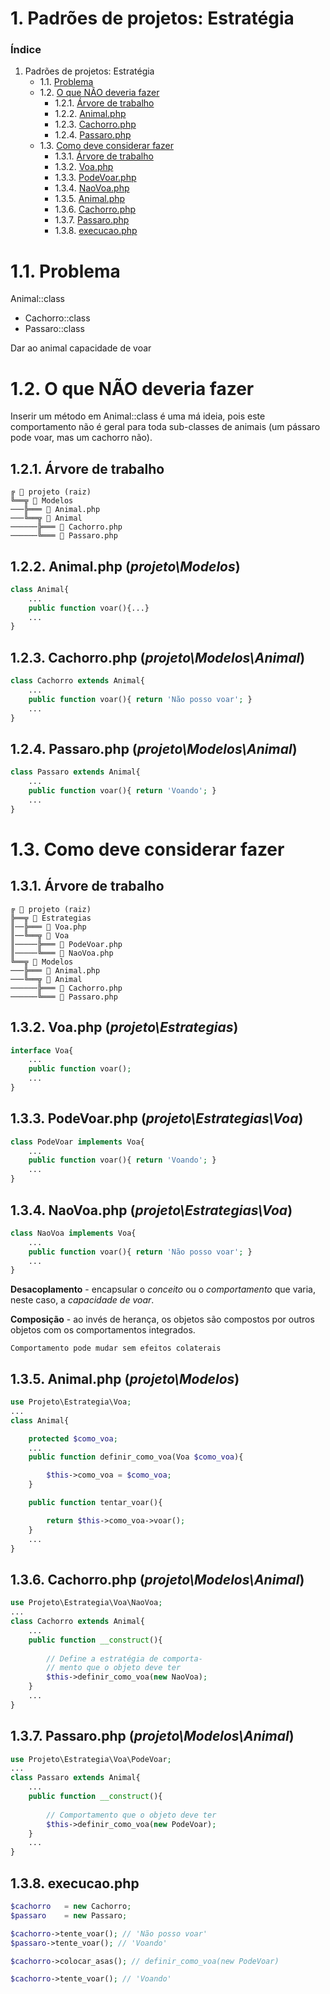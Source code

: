 # 1. Padrões de projetos: Estratégia
### Índice
1. Padrões de projetos: Estratégia
    - 1.1. [Problema](#11-problema)
    - 1.2. [O que NÃO deveria fazer](#12-o-que-não-deveria-fazer)
        - 1.2.1. [Árvore de trabalho](#121-árvore-de-trabalho)
        - 1.2.2. [Animal.php](#122-animal-php)
        - 1.2.3. [Cachorro.php](#123-dog-php)
        - 1.2.4. [Passaro.php](#124-bird-php)
    - 1.3. [Como deve considerar fazer](#13-como-deve-considerar-fazer)
        - 1.3.1. [Árvore de trabalho](#131-árvore-de-trabalho)
        - 1.3.2. [Voa.php](#132-voa-php)
        - 1.3.3. [PodeVoar.php](#133-podevoar-php)
        - 1.3.4. [NaoVoa.php](#134-naovoa-php)
        - 1.3.5. [Animal.php](#135-animal-php)
        - 1.3.6. [Cachorro.php](#136-cachorro-php)
        - 1.3.7. [Passaro.php](#137-passaro-php)
        - 1.3.8. [execucao.php](#138-execucao-php)

# 1.1. Problema
Animal::class
- Cachorro::class
- Passaro::class

Dar ao animal capacidade de voar

# 1.2. O que NÃO deveria fazer
Inserir um método em Animal::class é uma má ideia, pois este comportamento não é geral para toda sub-classes de animais (um pássaro pode voar, mas um cachorro não).
## 1.2.1. Árvore de trabalho
```
╔ 📁 projeto (raiz)
╚══╦ 📁 Modelos
───╠═══ 📄 Animal.php
───╚══╦ 📁 Animal
──────╠═══ 📄 Cachorro.php
──────╚═══ 📄 Passaro.php
```
## 1.2.2. Animal.php (*projeto\Modelos*)
```php
class Animal{
    ...
    public function voar(){...}
    ...
}
```
## 1.2.3. Cachorro.php (*projeto\Modelos\Animal*)
```php
class Cachorro extends Animal{
    ...
    public function voar(){ return 'Não posso voar'; }
    ...
}
```
## 1.2.4. Passaro.php (*projeto\Modelos\Animal*)
```php
class Passaro extends Animal{
    ...
    public function voar(){ return 'Voando'; }
    ...
}
```
# 1.3. Como deve considerar fazer
## 1.3.1. Árvore de trabalho
```
╔ 📁 projeto (raiz)
╠══╦ 📁 Estrategias
║──╠═══ 📄 Voa.php
║──╚══╦ 📁 Voa
║─────╠═══ 📄 PodeVoar.php
║─────╚═══ 📄 NaoVoa.php
╚══╦ 📁 Modelos
───╠═══ 📄 Animal.php
───╚══╦ 📁 Animal
──────╠═══ 📄 Cachorro.php
──────╚═══ 📄 Passaro.php
```
## 1.3.2. Voa.php (*projeto\Estrategias*)
```php
interface Voa{
    ...
    public function voar();
    ...
}
```
## 1.3.3. PodeVoar.php (*projeto\Estrategias\Voa*)
```php
class PodeVoar implements Voa{
    ...
    public function voar(){ return 'Voando'; }
    ...
}
```
## 1.3.4. NaoVoa.php (*projeto\Estrategias\Voa*)
```php
class NaoVoa implements Voa{
    ...
    public function voar(){ return 'Não posso voar'; }
    ...
}
```
**Desacoplamento** - encapsular o *conceito* ou o *comportamento* que varia, neste caso, a *capacidade de voar*.

**Composição** - ao invés de herança, os objetos são compostos por outros objetos com os comportamentos integrados.

`Comportamento pode mudar sem efeitos colaterais`

## 1.3.5. Animal.php (*projeto\Modelos*)
```php
use Projeto\Estrategia\Voa;
...
class Animal{

    protected $como_voa;
    ...
    public function definir_como_voa(Voa $como_voa){

        $this->como_voa = $como_voa;
    }

    public function tentar_voar(){

        return $this->como_voa->voar();
    }
    ...
}
```
## 1.3.6. Cachorro.php (*projeto\Modelos\Animal*)
```php
use Projeto\Estrategia\Voa\NaoVoa;
...
class Cachorro extends Animal{
    ...
    public function __construct(){
        
        // Define a estratégia de comporta-
        // mento que o objeto deve ter
        $this->definir_como_voa(new NaoVoa);
    }
    ...
}
```
## 1.3.7. Passaro.php (*projeto\Modelos\Animal*)
```php
use Projeto\Estrategia\Voa\PodeVoar;
...
class Passaro extends Animal{
    ...
    public function __construct(){
        
        // Comportamento que o objeto deve ter
        $this->definir_como_voa(new PodeVoar);
    }
    ...
}
```
## 1.3.8. execucao.php
```php
$cachorro   = new Cachorro;
$passaro    = new Passaro;

$cachorro->tente_voar(); // 'Não posso voar'
$passaro->tente_voar(); // 'Voando'

$cachorro->colocar_asas(); // definir_como_voa(new PodeVoar)

$cachorro->tente_voar(); // 'Voando'
```
